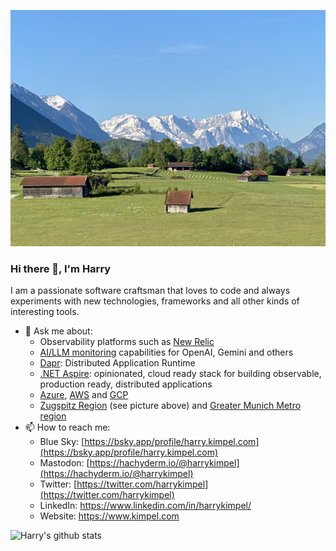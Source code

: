 ![Zugspitz region](./background-summer-web.png)

### Hi there 👋, I'm Harry

I am a passionate software craftsman that loves to code and always experiments with new technologies, frameworks and all other kinds of interesting tools.

- 💬 Ask me about:
  - Observability platforms such as [New Relic](https://www.newrelic.com)
  - [AI/LLM monitoring](https://newrelic.com/platform/ai-monitoring) capabilities for OpenAI, Gemini and others
  - [Dapr](https://dapr.io/): Distributed Application Runtime
  - [.NET Aspire](https://github.com/dotnet/aspire): opinionated, cloud ready stack for building observable, production ready, distributed applications
  - [Azure](https://azure.microsoft.com/en-us/), [AWS](https://aws.amazon.com/) and [GCP](https://cloud.google.com/)
  - [Zugspitz Region](https://www.zugspitz-region.de/) (see picture above) and [Greater Munich Metro region](https://www.metropolregion-muenchen.eu/)
- 📫 How to reach me:
  - Blue Sky: [https://bsky.app/profile/harry.kimpel.com](https://bsky.app/profile/harry.kimpel.com)
  - Mastodon: [https://hachyderm.io/@harrykimpel](https://hachyderm.io/@harrykimpel)
  - Twitter: [https://twitter.com/harrykimpel](https://twitter.com/harrykimpel)
  - LinkedIn: <https://www.linkedin.com/in/harrykimpel/>
  - Website: <https://www.kimpel.com>

![Harry's github stats](https://github-readme-stats.vercel.app/api?username=harrykimpel&show_icons=true)
